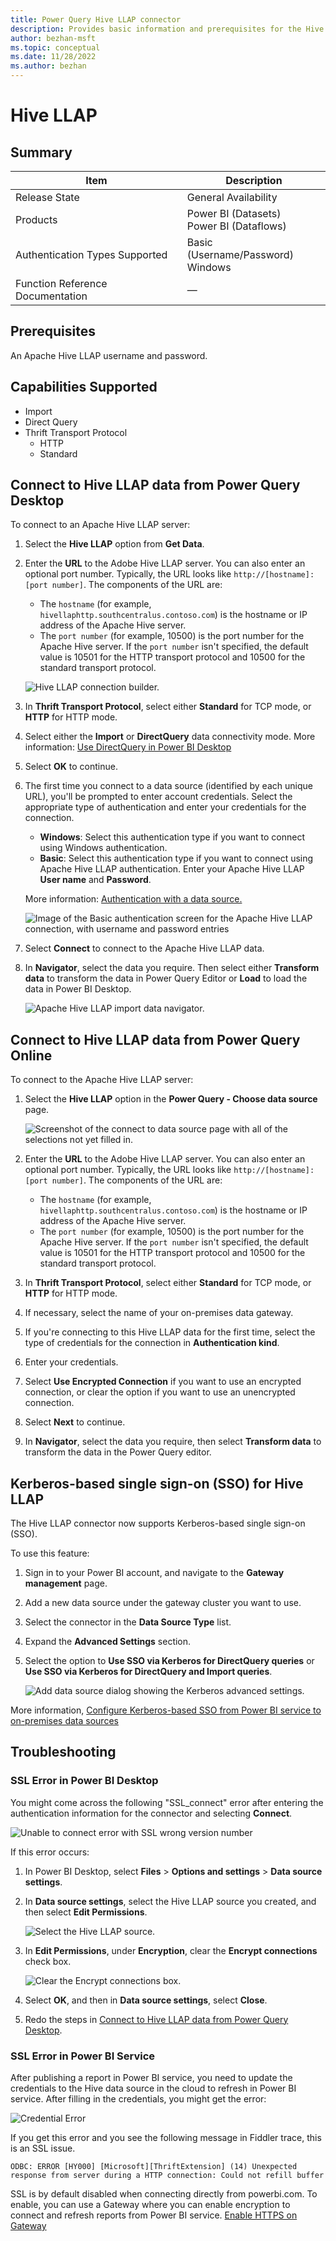 ```yaml
---
title: Power Query Hive LLAP connector
description: Provides basic information and prerequisites for the Hive LLAP connector, along with how to connect to your Hive LLAP data.
author: bezhan-msft
ms.topic: conceptual
ms.date: 11/28/2022 
ms.author: bezhan
---
```


# Hive LLAP

## Summary

| Item                             | Description                                                                  |
| -------------------------------- | ---------------------------------------------------------------------------- |
| Release State                    | General Availability                                                         |
| Products                         | Power BI (Datasets)<br/>Power BI (Dataflows)                                 |
| Authentication Types Supported   | Basic (Username/Password)<br/>Windows                                        |
| Function Reference Documentation | &mdash;                                                                      |

## Prerequisites

An Apache Hive LLAP username and password.

## Capabilities Supported

- Import
- Direct Query
- Thrift Transport Protocol
  - HTTP
  - Standard

## Connect to Hive LLAP data from Power Query Desktop

To connect to an Apache Hive LLAP server:

1. Select the **Hive LLAP** option from **Get Data**.

2. Enter the **URL** to the Adobe Hive LLAP server. You can also enter an optional port number. Typically, the URL looks like `http://[hostname]:[port number]`. The components of the URL are:

   - The `hostname` (for example, `hivellaphttp.southcentralus.contoso.com`) is the hostname or IP address of the Apache Hive server.
   - The `port number` (for example, 10500) is the port number for the Apache Hive server. If the `port number` isn't specified, the default value is 10501 for the HTTP transport protocol and 10500 for the standard transport protocol.

   ![Hive LLAP connection builder.](./media/hive-llap/server-selection.png)

3. In **Thrift Transport Protocol**, select either **Standard** for TCP mode, or **HTTP** for HTTP mode.

4. Select either the **Import** or **DirectQuery** data connectivity mode. More information: [Use DirectQuery in Power BI Desktop](/power-bi/connect-data/desktop-use-directquery)

5. Select **OK** to continue.

6. The first time you connect to a data source (identified by each unique URL), you'll be prompted to enter account credentials. Select the appropriate type of authentication and enter your credentials for the connection.

   - **Windows**: Select this authentication type if you want to connect using Windows authentication.
   - **Basic**: Select this authentication type if you want to connect using Apache Hive LLAP authentication. Enter your Apache Hive LLAP **User name** and **Password**.

   More information: [Authentication with a data source.](../ConnectorAuthentication.md)

   ![Image of the Basic authentication screen for the Apache Hive LLAP connection, with username and password entries](./media/hive-llap/authentication.png)

7. Select **Connect** to connect to the Apache Hive LLAP data.

8. In **Navigator**, select the data you require. Then select either **Transform data** to transform the data in Power Query Editor or **Load** to load the data in Power BI Desktop.

   ![Apache Hive LLAP import data navigator.](./media/hive-llap/navigator.png)

## Connect to Hive LLAP data from Power Query Online

To connect to the Apache Hive LLAP server:

1. Select the **Hive LLAP** option in the **Power Query - Choose data source** page.

   ![Screenshot of the connect to data source page with all of the selections not yet filled in.](./media/hive-llap/connect-online.png)

2. Enter the **URL** to the Adobe Hive LLAP server. You can also enter an optional port number. Typically, the URL looks like `http://[hostname]:[port number]`. The components of the URL are:

   - The `hostname` (for example, `hivellaphttp.southcentralus.contoso.com`) is the hostname or IP address of the Apache Hive server.
   - The `port number` (for example, 10500) is the port number for the Apache Hive server. If the `port number` isn't specified, the default value is 10501 for the HTTP transport protocol and 10500 for the standard transport protocol.

3. In **Thrift Transport Protocol**, select either **Standard** for TCP mode, or **HTTP** for HTTP mode.

4. If necessary, select the name of your on-premises data gateway.

5. If you're connecting to this Hive LLAP data for the first time, select the type of credentials for the connection in **Authentication kind**.

6. Enter your credentials.

7. Select **Use Encrypted Connection** if you want to use an encrypted connection, or clear the option if you want to use an unencrypted connection.

8. Select **Next** to continue.

9. In **Navigator**, select the data you require, then select **Transform data** to transform the data in the Power Query editor.

## Kerberos-based single sign-on (SSO) for Hive LLAP

The Hive LLAP connector now supports Kerberos-based single sign-on (SSO).

To use this feature:

1. Sign in to your Power BI account, and navigate to the **Gateway management** page.

2. Add a new data source under the gateway cluster you want to use.

3. Select the connector in the **Data Source Type** list.

4. Expand the **Advanced Settings** section.

5. Select the option to **Use SSO via Kerberos for DirectQuery queries** or **Use SSO via Kerberos for DirectQuery and Import queries**.

   ![Add data source dialog showing the Kerberos advanced settings.](./media/hive-llap/kerberos-sso.png)

More information, [Configure Kerberos-based SSO from Power BI service to on-premises data sources](/power-bi/connect-data/service-gateway-sso-kerberos)

## Troubleshooting

### SSL Error in Power BI Desktop

You might come across the following "SSL_connect" error after entering the authentication information for the connector and selecting **Connect**.

![Unable to connect error with SSL wrong version number](./media/hive-llap/unable-to-connect.png)

If this error occurs:

1. In Power BI Desktop, select **Files** > **Options and settings** > **Data source settings**.

2. In **Data source settings**, select the Hive LLAP source you created, and then select **Edit Permissions**.

   ![Select the Hive LLAP source.](./media/hive-llap/data-source-settings.png)

3. In **Edit Permissions**, under **Encryption**, clear the **Encrypt connections** check box.

   ![Clear the Encrypt connections box.](./media/hive-llap/encryption-off.png)

4. Select **OK**, and then in **Data source settings**, select **Close**.

5. Redo the steps in [Connect to Hive LLAP data from Power Query Desktop](#connect-to-hive-llap-data-from-power-query-desktop).

### SSL Error in Power BI Service

After publishing a report in Power BI service, you need to update the credentials to the Hive data source in the cloud to refresh in Power BI service. After filling in the credentials, you might get the error:

![Credential Error](media/hivellap/image.png)

If you get this error and you see the following message in Fiddler trace, this is an SSL issue. 
```
ODBC: ERROR [HY000] [Microsoft][ThriftExtension] (14) Unexpected response from server during a HTTP connection: Could not refill buffer
```
SSL is by default disabled when connecting directly from powerbi.com. To enable, you can use a Gateway where you can enable encryption to connect and refresh reports from Power BI service.
[Enable HTTPS on Gateway](/data-integration/gateway/service-gateway-communication#force-https-communication-with-azure-relay)
